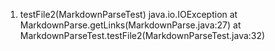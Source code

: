 
1) testFile2(MarkdownParseTest)
java.io.IOException
        at MarkdownParse.getLinks(MarkdownParse.java:27)
        at MarkdownParseTest.testFile2(MarkdownParseTest.java:32)
